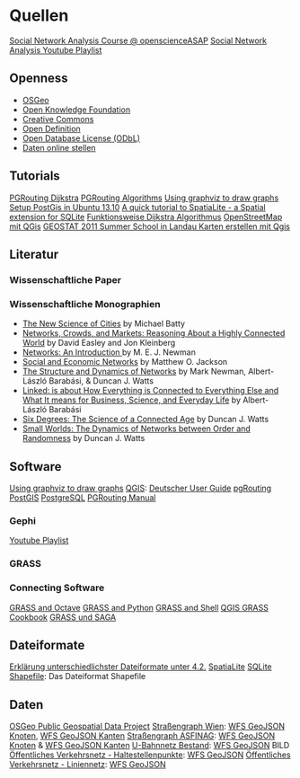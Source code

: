# Quellen

[Social Network Analysis Course @ openscienceASAP](http://openscienceasap.org/education/courses/social-network-analysis/)
[Social Network Analysis Youtube Playlist](https://www.youtube.com/playlist?list=PLhk-E9DWN_pOWHq2SnEFCn9lzHMBi1meF&feature=mh_lolz)

## Openness
- [OSGeo](http://www.osgeo.org/)
- [Open Knowledge Foundation](http://okfn.org/)
- [Creative Commons](https://creativecommons.org/)
- [Open Definition](http://opendefinition.org/)
- [Open Database License (ODbL)](http://opendatacommons.org/licenses/odbl/)
- [Daten online stellen](http://www.qgiscloud.com/)

## Tutorials
[PGRouting Dijkstra](http://pgrouting.org/docs/1.x/dijkstra.html)
[PGRouting Algorithms](http://workshop.pgrouting.org/chapters/shortest_path.html)
[Using graphviz to draw graphs](http://avedo.net/338/using-graphviz-to-draw-graphs/)
[Setup PostGis in Ubuntu 13.10](http://trac.osgeo.org/postgis/wiki/UsersWikiPostGIS21UbuntuPGSQL93Apt)
[A quick tutorial to SpatiaLite - a Spatial extension for SQLite](http://www.gaia-gis.it/gaia-sins/spatialite-tutorial-2.3.1.html)
[Funktionsweise Dijkstra Algorithmus](https://www.youtube.com/watch?v=Q5ebFH8Yho4)
[OpenStreetMap mit QGis](http://www.qgis.org/en/docs/user_manual/osm/openstreetmap.html)
[GEOSTAT 2011 Summer School in Landau ](http://www.uni-koblenz-landau.de/landau/fb7/umweltwissenschaften/landscape-ecology/Teaching/geostat)
[Karten erstellen mit Qgis](http://www.lib.uwaterloo.ca/locations/umd/documents/QGISGuide_Qian.pdf)


## Literatur

### Wissenschaftliche Paper

### Wissenschaftliche Monographien
- [The New Science of Cities](https://mitpress.mit.edu/books/new-science-cities) by Michael Batty
- [Networks, Crowds, and Markets:  Reasoning About a Highly Connected World](http://www.cs.cornell.edu/home/kleinber/networks-book/) by David Easley and Jon Kleinberg
- [Networks: An Introduction ](http://www-personal.umich.edu/~mejn/networks-an-introduction/) by M. E. J. Newman
- [Social and Economic Networks](http://press.princeton.edu/titles/8767.html) by Matthew O. Jackson
- [The Structure and Dynamics of Networks](http://press.princeton.edu/titles/8114.html) by Mark Newman, Albert-László Barabási, & Duncan J. Watts
- [Linked: is about How Everything is Connected to Everything Else and What It means for Business, Science, and Everyday Life](http://barabasilab.com/LinkedBook/) by Albert-László Barabási
- [Six Degrees: The Science of a Connected Age](https://en.wikipedia.org/wiki/Six_Degrees:_The_Science_of_a_Connected_Age) by Duncan J. Watts
- [Small Worlds: The Dynamics of Networks between Order and Randomness](http://press.princeton.edu/titles/6768.html) by Duncan J. Watts

## Software
[Using graphviz to draw graphs](http://avedo.net/338/using-graphviz-to-draw-graphs/)
[QGIS](http://qgis.org): [Deutscher User Guide](http://docs.qgis.org/2.0/pdf/QGIS-2.0-UserGuide-de.pdf)
[pgRouting](http://pgrouting.org/)
[PostGIS](http://postgis.org/)
[PostgreSQL](http://www.postgresql.org/)
[PGRouting Manual](http://docs.pgrouting.org/2.0/en/pgRoutingDocumentation.pdf)

### Gephi
[Youtube Playlist](https://www.youtube.com/playlist?list=PLedvCUusOD_npdPtovJpErTXx0ifkgIeQ)

### GRASS


### Connecting Software
[GRASS and Octave](http://grasswiki.osgeo.org/wiki/GRASS_and_Octave)
[GRASS and Python](http://grasswiki.osgeo.org/wiki/GRASS_and_Python)
[GRASS and Shell](http://grasswiki.osgeo.org/wiki/GRASS_and_Shell)
[QGIS GRASS Cookbook](http://grasswiki.osgeo.org/wiki/QGIS_GRASS_Cookbook)
[GRASS und SAGA]()



## Dateiformate
[Erklärung unterschiedlichster Dateiformate unter 4.2.](http://www.ogd.cc/diplomarbeit/)
[SpatiaLite](https://www.gaia-gis.it/fossil/libspatialite/index)
[SQLite](https://www.sqlite.org/)
[Shapefile](http://www.esri.com/library/whitepapers/pdfs/shapefile.pdf): Das Dateiformat Shapefile

## Daten
[OSGeo Public Geospatial Data Project](http://wiki.osgeo.org/wiki/Public_Geospatial_Data_Project)
[Straßengraph Wien](https://open.wien.at/site/datensatz/?id=1039ed7e-97fb-435f-b6cc-f6a105ba5e09): [WFS GeoJSON Knoten](http://data.wien.gv.at/daten/geoserver/ows?service=WFS&request=GetFeature&version=1.1.0&typeName=ogdwien:STRASSENKNOTENOGD&srsName=EPSG:4326&outputFormat=json), [WFS GeoJSON Kanten](http://data.wien.gv.at/daten/geoserver/ows?service=WFS&request=GetFeature&version=1.1.0&typeName=ogdwien:STRASSENGRAPHOGD&srsName=EPSG:4326&outputFormat=json)
[Straßengraph ASFINAG](https://open.wien.at/site/datensatz/?id=db389f75-56c3-4d61-9bb7-1f1c675edeaf): [WFS GeoJSON Knoten](http://data.wien.gv.at/daten/geoserver/ows?service=WFS&request=GetFeature&version=1.1.0&typeName=ogdwien:ASFINAGKNOTENOGD&srsName=EPSG:4326&outputFormat=json) & [WFS GeoJSON Kanten](http://data.wien.gv.at/daten/geoserver/ows?service=WFS&request=GetFeature&version=1.1.0&typeName=ogdwien:ASFINAGSTRASSEOGD&srsName=EPSG:4326&outputFormat=json)
[U-Bahnnetz Bestand](https://open.wien.at/site/datensatz/?id=2d0e9a21-fa5f-441d-948a-fe97a453a827): [WFS GeoJSON](http://data.wien.gv.at/daten/geoserver/ows?service=WFS&request=GetFeature&version=1.1.0&typeName=ogdwien:UBAHNOGD,ogdwien:UBAHNHALTOGD&srsName=EPSG:4326&outputFormat=json)
BILD
[Öffentliches Verkehrsnetz - Haltestellenpunkte](https://open.wien.at/site/datensatz/?id=f1f6f15d-2faa-4b62-b78b-80599dd1c66e): [WFS GeoJSON](http://data.wien.gv.at/daten/geoserver/ows?service=WFS&request=GetFeature&version=1.1.0&srsName=EPSG:4326&outputFormat=json&typeName=ogdwien:OEFFHALTESTOGD)
[Öffentliches Verkehrsnetz - Liniennetz](https://open.wien.at/site/datensatz/?id=36a8b9e9-909e-4605-a7ba-686ee3e1b8bf): [WFS GeoJSON](http://data.wien.gv.at/daten/wfs?service=WFS&request=GetFeature&version=1.1.0&typeName=ogdwien:OEFFLINIENOGD&srsName=EPSG:4326&outputFormat=json)

